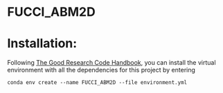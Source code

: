 # FUCCI_ABM2D

Installation:
=============
Following [The Good Research Code Handbook](https://goodresearch.dev/setup), you can install the virtual environment with all the dependencies for this project by entering
```
conda env create --name FUCCI_ABM2D --file environment.yml
```
